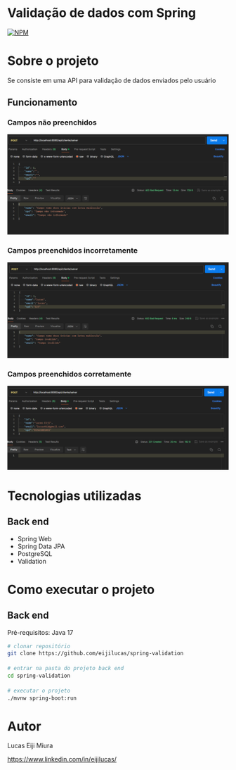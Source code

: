# Validação de dados com Spring
[![NPM](https://img.shields.io/npm/l/react)](https://github.com/eijilucas/spring-validation/blob/main/LICENSE)
# Sobre o projeto
Se consiste em uma API para validação de dados enviados pelo usuário

## Funcionamento
### Campos não preenchidos
![Tela Funcionamento](https://github.com/eijilucas/assets/blob/main/Captura%20de%20tela%202024-01-31%20171209.png)
### Campos preenchidos incorretamente
![Tela Funcionamento](https://github.com/eijilucas/assets/blob/main/Captura%20de%20tela%202024-01-31%20171519.png)
### Campos preenchidos corretamente
![Tela Funcionamento](https://github.com/eijilucas/assets/blob/main/Captura%20de%20tela%202024-01-31%20171557.png)

# Tecnologias utilizadas

## Back end
- Spring Web
- Spring Data JPA
- PostgreSQL
- Validation

# Como executar o projeto

## Back end
Pré-requisitos: Java 17

```bash
# clonar repositório
git clone https://github.com/eijilucas/spring-validation

# entrar na pasta do projeto back end
cd spring-validation

# executar o projeto
./mvnw spring-boot:run
```

# Autor

Lucas Eiji Miura

https://www.linkedin.com/in/eijilucas/
